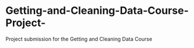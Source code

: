 # Getting-and-Cleaning-Data-Course-Project-
Project submission for the Getting and Cleaning Data Course
